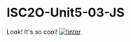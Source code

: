 # ISC2O-Unit5-03-JS
Look! It's so cool!
[![linter](https://github.com/<OWNER>/<REPOSITORY>/workflows/linter/badge.svg)](https://github.com/marketplace/actions/super-linter)
